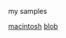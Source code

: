 my samples

[macintosh](https://escortservicesinbangalore.com/)
[blob](https://www.bestbangaloreescorts.in/)
